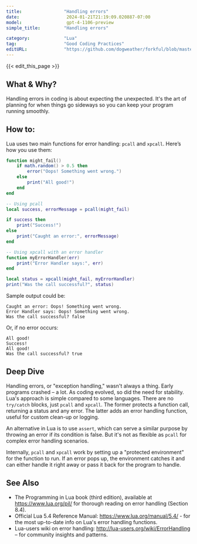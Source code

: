 ```yaml
---
title:                "Handling errors"
date:                  2024-01-21T21:19:09.020887-07:00
model:                 gpt-4-1106-preview
simple_title:         "Handling errors"

category:             "Lua"
tag:                  "Good Coding Practices"
editURL:              "https://github.com/dogweather/forkful/blob/master/content/en/lua/handling-errors.md"
---
```


{{< edit_this_page >}}

## What & Why?
Handling errors in coding is about expecting the unexpected. It's the art of planning for when things go sideways so you can keep your program running smoothly.

## How to:
Lua uses two main functions for error handling: `pcall` and `xpcall`. Here’s how you use them:

```lua
function might_fail()
    if math.random() > 0.5 then
        error("Oops! Something went wrong.")
    else
        print("All good!")
    end
end

-- Using pcall
local success, errorMessage = pcall(might_fail)

if success then
    print("Success!")
else
    print("Caught an error:", errorMessage)
end

-- Using xpcall with an error handler
function myErrorHandler(err)
    print("Error Handler says:", err)
end

local status = xpcall(might_fail, myErrorHandler)
print("Was the call successful?", status)
```

Sample output could be:

```
Caught an error: Oops! Something went wrong.
Error Handler says: Oops! Something went wrong.
Was the call successful? false
```
Or, if no error occurs:
```
All good!
Success!
All good!
Was the call successful? true
```

## Deep Dive
Handling errors, or "exception handling," wasn't always a thing. Early programs crashed – a lot. As coding evolved, so did the need for stability. Lua's approach is simple compared to some languages. There are no `try/catch` blocks, just `pcall` and `xpcall`. The former protects a function call, returning a status and any error. The latter adds an error handling function, useful for custom clean-up or logging.

An alternative in Lua is to use `assert`, which can serve a similar purpose by throwing an error if its condition is false. But it's not as flexible as `pcall` for complex error handling scenarios.

Internally, `pcall` and `xpcall` work by setting up a "protected environment" for the function to run. If an error pops up, the environment catches it and can either handle it right away or pass it back for the program to handle.

## See Also
- The Programming in Lua book (third edition), available at https://www.lua.org/pil/ for thorough reading on error handling (Section 8.4).
- Official Lua 5.4 Reference Manual: https://www.lua.org/manual/5.4/ - for the most up-to-date info on Lua's error handling functions.
- Lua-users wiki on error handling: http://lua-users.org/wiki/ErrorHandling – for community insights and patterns.
